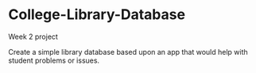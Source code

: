 # College-Library-Database
Week 2 project

Create a simple library database based upon an app that would help with student problems or issues.
